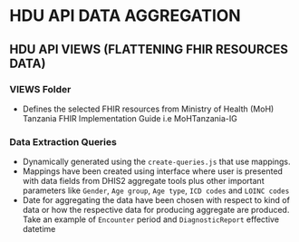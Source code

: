 # HDU API DATA AGGREGATION

## HDU API VIEWS (FLATTENING FHIR RESOURCES DATA)

### VIEWS Folder

- Defines the selected FHIR resources from Ministry of Health (MoH) Tanzania FHIR Implementation Guide i.e MoHTanzania-IG

### Data Extraction Queries

- Dynamically generated using the `create-queries.js` that use mappings.
- Mappings have been created using interface where user is presented with data fields from DHIS2 aggregate tools plus other important parameters like `Gender`, `Age group`, `Age type`, `ICD codes` and `LOINC codes`
- Date for aggregating the data have been chosen with respect to kind of data or how the respective data for producing aggregate are produced. Take an example of `Encounter` period and `DiagnosticReport` effective datetime
